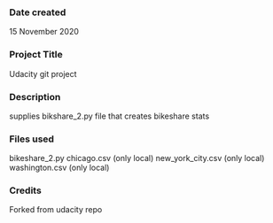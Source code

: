 ### Date created
15 November 2020

### Project Title
Udacity git project

### Description
supplies bikshare_2.py file that creates bikeshare stats

### Files used
bikeshare_2.py
chicago.csv (only local)
new_york_city.csv (only local)
washington.csv (only local)

### Credits
Forked from udacity repo
